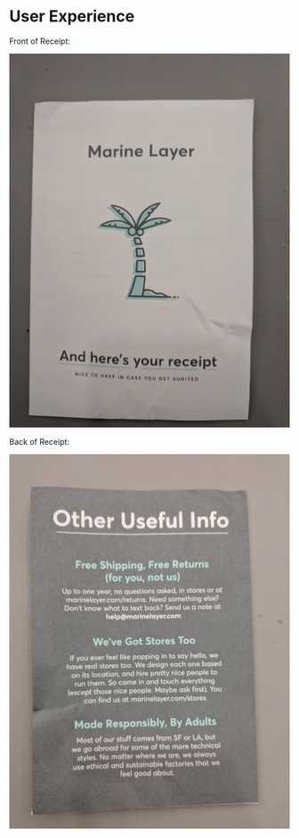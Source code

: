 # User Experience

Front of Receipt:

![the front of a paper receipt, notably depicting a tropical tree](/img/notes/information-systems/ux-receipt-front.jpg)

Back of Receipt:

![the back of a paper receipt, notably depicting playful language in a sans-serif font](/img/notes/information-systems/ux-receipt-back.jpg)
